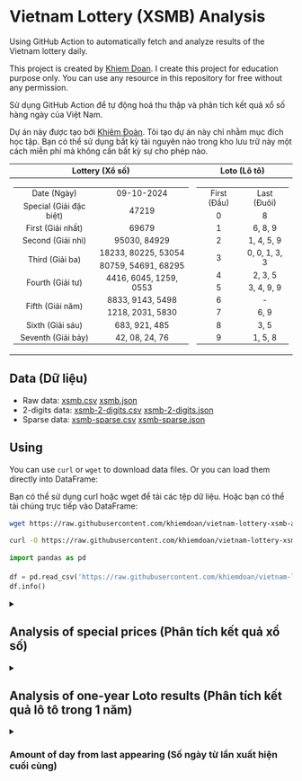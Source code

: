 # Vietnam Lottery (XSMB) Analysis

Using GitHub Action to automatically fetch and analyze results of the Vietnam lottery daily.

This project is created by [Khiem Doan](https://github.com/khiemdoan). I create this project for education purpose only. You can use any resource in this repository for free without any permission.

Sử dụng GitHub Action để tự động hoá thu thập và phân tích kết quả xổ số hàng ngày của Việt Nam.

Dự án này được tạo bởi [Khiêm Đoàn](https://github.com/khiemdoan). Tôi tạo dự án này chỉ nhằm mục đích học tập. Bạn có thể sử dụng bất kỳ tài nguyên nào trong kho lưu trữ này một cách miễn phí mà không cần bất kỳ sự cho phép nào.

| Lottery (Xổ số) | Loto (Lô tô) |
| :------------: | :----------: |
| <table><tr><td>Date (Ngày)</td><td>09-10-2024</td></tr><tr><td>Special (Giải đặc biệt)</td><td>47219</td></tr><tr><td>First (Giải nhất)</td><td>69679</td></tr><tr><td>Second (Giải nhì)</td><td>95030, 84929</td></tr><tr><td rowspan="2">Third (Giải ba)</td><td>18233, 80225, 53054</td></tr><tr><td>80759, 54691, 68295</td></tr><tr><td>Fourth (Giải tư)</td><td>4416, 6045, 1259, 0553</td></tr><tr><td rowspan="2">Fifth (Giải năm)</td><td>8833, 9143, 5498</td></tr><tr><td>1218, 2031, 5830</td></tr><tr><td>Sixth (Giải sáu)</td><td>683, 921, 485</td></tr><tr><td>Seventh (Giải bảy)</td><td>42, 08, 24, 76</td></tr></table> | <table><tr><td>First (Đầu)</td><td>Last (Đuôi)</td></tr><tr><td>0</td><td>8</td></tr><tr><td>1</td><td>6, 8, 9</td></tr><tr><td>2</td><td>1, 4, 5, 9</td></tr><tr><td>3</td><td>0, 0, 1, 3, 3</td></tr><tr><td>4</td><td>2, 3, 5</td></tr><tr><td>5</td><td>3, 4, 9, 9</td></tr><tr><td>6</td><td>-</td></tr><tr><td>7</td><td>6, 9</td></tr><tr><td>8</td><td>3, 5</td></tr><tr><td>9</td><td>1, 5, 8</td></tr></table> |

## Data (Dữ liệu)

* Raw data: [xsmb.csv](https://raw.githubusercontent.com/khiemdoan/vietnam-lottery-xsmb-analysis/refs/heads/main/data/xsmb.csv) [xsmb.json](https://raw.githubusercontent.com/khiemdoan/vietnam-lottery-xsmb-analysis/refs/heads/main/data/xsmb.json)
* 2-digits data: [xsmb-2-digits.csv](https://raw.githubusercontent.com/khiemdoan/vietnam-lottery-xsmb-analysis/refs/heads/main/data/xsmb-2-digits.csv) [xsmb-2-digits.json](https://raw.githubusercontent.com/khiemdoan/vietnam-lottery-xsmb-analysis/refs/heads/main/data/xsmb-2-digits.json)
* Sparse data: [xsmb-sparse.csv](https://raw.githubusercontent.com/khiemdoan/vietnam-lottery-xsmb-analysis/refs/heads/main/data/xsmb-sparse.csv) [xsmb-sparse.json](https://raw.githubusercontent.com/khiemdoan/vietnam-lottery-xsmb-analysis/refs/heads/main/data/xsmb-sparse.json)

## Using

You can use `curl` or `wget` to download data files. Or you can load them directly into DataFrame:

Bạn có thể sử dụng curl hoặc wget để tải các tệp dữ liệu. Hoặc bạn có thể tải chúng trực tiếp vào DataFrame:

```sh
wget https://raw.githubusercontent.com/khiemdoan/vietnam-lottery-xsmb-analysis/refs/heads/main/data/xsmb.csv
```

```sh
curl -O https://raw.githubusercontent.com/khiemdoan/vietnam-lottery-xsmb-analysis/refs/heads/main/data/xsmb-2-digits.csv
```

```python
import pandas as pd

df = pd.read_csv('https://raw.githubusercontent.com/khiemdoan/vietnam-lottery-xsmb-analysis/refs/heads/main/data/xsmb-sparse.csv')
df.info()
```

<details>
  <summary><h2>Analysis of special prices (Phân tích kết quả xổ số)</h2></summary>
  <h3>Amount of day from last appearing (Số ngày từ lần xuất hiện cuối cùng)</h3>

  ![Delta](images/special_delta.jpg)

  <h3>Top 10 amount of day from last appearing (Top 10 số lâu chưa xuất hiện)</h3>

  ![Delta top 10](images/special_delta_top_10.jpg)
</details>

<details>
  <summary><h2>Analysis of one-year Loto results (Phân tích kết quả lô tô trong 1 năm)</h2></summary>

  Max: 129. Min: 64.

  Mean: 97.74. Standard deviation: 11.87.

  <h3>Detail (Chi tiết)</h3>

  ![Detail](images/heatmap.jpg)

  <h3>Top 10</h3>

  ![Top 10](images/top-10.jpg)

  <h3>Distribution (Phân bổ)</h3>

  ![Distribution](images/distribution.jpg)
</details>

<details>
  <summary><h3>Amount of day from last appearing (Số ngày từ lần xuất hiện cuối cùng)</h2></summary>

  ![Delta](images/delta.jpg)

  <h3>Top 10 amount of day from last appearing (Top 10 số lâu chưa xuất hiện)</h3>

  ![Delta top 10](images/delta_top_10.jpg)
</details>